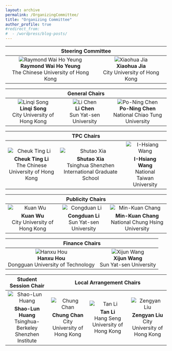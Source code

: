 ```yaml
---
layout: archive
permalink: /OrganizingCommittee/
title: "Organizing Committee"
author_profile: true
#redirect_from:
#  - /wordpress/blog-posts/
---
```



<table>  
  
<thead>  
  <tr>  
    <th colspan="2" style="text-align: center;">Steering Committee</th>  
  </tr>  
</thead>  
  
<tbody>  
  <tr>  
    <td style="text-align: center;">  
      <img src="https://github.com/HKGZTP/HKGZTP.github.io/assets/167737479/1efb965a-2bf1-40d8-99cd-76709f9f2d89" alt="Raymond Wai Ho Yeung" style="vertical-align: middle;">  
      <br>  
      <strong>Raymond Wai Ho Yeung</strong><br>  
      The Chinese University of Hong Kong  
    </td>  
    <td style="text-align: center;">  
      <img src="https://github.com/HKGZTP/HKGZTP.github.io/assets/167737479/611181ba-937f-42d0-a5e6-27cf1034714b" alt="Xiaohua Jia" style="vertical-align: middle;">  
      <br>  
      <strong>Xiaohua Jia</strong><br>  
      City University of Hong Kong  
    </td>  
  </tr>  
</tbody>  
  
</table>

<table>  
<thead>  
  <tr>  
    <th colspan="3" style="text-align: center;">General Chairs</th>  
  </tr>  
</thead>  
<tbody>  
  <tr>  
    <td style="text-align: center;">  
      <img src="https://github.com/HKGZTP/HKGZTP.github.io/assets/167737479/ecff16f8-d3b4-4c2c-bb23-417acd3902c6" alt="Linqi Song" />  
      <br />  
      <center><strong>Linqi Song</strong><br />City University of Hong Kong</center>  
    </td>  
    <td style="text-align: center;">  
      <img src="https://github.com/HKGZTP/HKGZTP.github.io/assets/167737479/dc0c8047-c9ea-41e3-8a7a-2eb47e427b81" alt="Li Chen" />  
      <br />  
      <center><strong>Li Chen</strong><br />Sun Yat-sen University</center>   
    </td>  
    <td style="text-align: center;">  
      <img src="https://github.com/HKGZTP/HKGZTP.github.io/assets/167737479/aedaaade-17dc-44db-85fb-ad8f6f370bf9" alt="Po-Ning Chen" />  
      <br />  
      <center><strong>Po-Ning Chen</strong><br />National Chiao Tung University</center>  
    </td>  
  </tr>  
</tbody>  
</table>

<table>    
  <thead>    
    <tr>    
      <th colspan="3" style="text-align: center;">TPC Chairs</th>    
    </tr>    
  </thead>    
  <tbody>    
    <tr>    
      <td style="text-align: center;">    
        <img src="https://github.com/HKGZTP/HKGZTP.github.io/assets/167737479/756eeaeb-d9e4-438f-8fbc-e7185b54dfb3" alt="Cheuk Ting Li" style="display: block; margin: 0 auto; margin-bottom: 5px;">    
        <div style="text-align: center;"><strong>Cheuk Ting Li</strong><br />The Chinese University of Hong Kong</div>    
      </td>    
      <td style="text-align: center;">    
        <img src="https://github.com/HKGZTP/HKGZTP.github.io/assets/167737479/1098a761-55c3-4836-824f-217efa2647d5" alt="Shutao Xia" style="display: block; margin: 0 auto; margin-bottom: 5px;">    
        <div style="text-align: center;"><strong>Shutao Xia</strong><br />Tsinghua Shenzhen International Graduate School</div>    
      </td>    
      <td style="text-align: center;">    
        <img src="https://github.com/HKGZTP/HKGZTP.github.io/assets/167737479/740b6e63-8f3a-4c8b-b06c-88608bc93d3e" alt="I-Hsiang Wang" style="display: block; margin: 0 auto; margin-bottom: 5px;">    
        <div style="text-align: center;"><strong>I-Hsiang Wang</strong><br />National Taiwan University</div>    
      </td>    
    </tr>    
  </tbody>    
</table>


<table>    
  <thead>    
    <tr>    
      <th colspan="3" style="text-align: center;">Publicity Chairs</th>    
    </tr>    
  </thead>    
  <tbody>    
    <tr>    
      <td style="text-align: center;">    
        <img src="https://github.com/HKGZTP/HKGZTP.github.io/assets/167737479/9be5536e-93f0-45eb-91c7-d47d65d9f3d7" alt="Kuan Wu" style="display: block; margin: 0 auto; margin-bottom: 5px;">    
        <strong>Kuan Wu</strong><br />City University of Hong Kong    
      </td>    
      <td style="text-align: center;">    
        <img src="https://github.com/HKGZTP/HKGZTP.github.io/assets/167737479/1a354294-64b5-436c-933c-488ba2bd670c" alt="Congduan Li" style="display: block; margin: 0 auto; margin-bottom: 5px;">    
        <strong>Congduan Li</strong><br />Sun Yat-sen University    
      </td>    
      <td style="text-align: center;">    
        <img src="https://github.com/HKGZTP/HKGZTP.github.io/assets/167737479/0d3a2e0c-33b9-4e69-af20-bd5ae5bf2239" alt="Min-Kuan Chang" style="display: block; margin: 0 auto; margin-bottom: 5px;">    
        <strong>Min-Kuan Chang</strong><br />National Chung Hsing University    
      </td>    
    </tr>    
  </tbody>    
</table>


<table>  
  
<thead>  
  <tr>  
    <th colspan="2" style="text-align: center;">Finance Chairs</th>  
  </tr>  
</thead>  
  
<tbody>  
  <tr>  
    <td style="text-align: center;">  
      <img src="https://github.com/HKGZTP/HKGZTP.github.io/assets/167737479/e737eb85-7351-4cce-a34c-7b8053bea00d" alt="Hanxu Hou" style="vertical-align: middle;">  
      <br>  
      <strong>Hanxu Hou</strong><br>  
      Dongguan University of Technology  
    </td>  
    <td style="text-align: center;">  
      <img src="https://github.com/HKGZTP/HKGZTP.github.io/assets/167737479/f0683100-c73c-48a8-9771-7f90636f157f" alt="Xijun Wang" style="vertical-align: middle;">  
      <br>  
      <strong>Xijun Wang</strong><br>  
      Sun Yat-sen University  
    </td>  
  </tr>  
</tbody>  
  
</table>


<table>    
  <thead>    
    <tr>    
      <th style="text-align: center;">Student Session Chair</th>    
      <th colspan="3" style="text-align: center;">Local Arrangement Chairs</th>    
    </tr>    
  </thead>    
  <tbody>    
    <tr>    
      <td style="text-align: center;">    
        <img src="https://github.com/HKGZTP/HKGZTP.github.io/assets/167737479/ce2cb9c1-78e1-4c54-a44c-5b7bdd995b6a" alt="Shao-Lun Huang" style="display: block; margin: 0 auto 5px;">    
        <strong>Shao-Lun Huang</strong><br />Tsinghua-Berkeley Shenzhen Institute    
      </td>    
      <td style="text-align: center;">    
        <img src="https://github.com/HKGZTP/HKGZTP.github.io/assets/167737479/b5021493-6b1e-4c84-861c-27dde883d1de" alt="Chung Chan" style="display: block; margin: 0 auto 5px;">    
        <strong>Chung Chan</strong><br />City University of Hong Kong    
      </td>    
      <td style="text-align: center;">    
        <img src="https://github.com/HKGZTP/HKGZTP.github.io/assets/167737479/5564bce9-24fb-498a-85f1-be435d0d9a4f" alt="Tan Li" style="display: block; margin: 0 auto 5px;">    
        <strong>Tan Li</strong><br />Hang Seng University of Hong Kong    
      </td>    
      <td style="text-align: center;">    
        <img src="https://github.com/HKGZTP/HKGZTP.github.io/assets/167737479/f2fb3058-cd26-4b61-bddd-f7f2b6cba790" alt="Zengyan Liu" style="display: block; margin: 0 auto 5px;">    
        <strong>Zengyan Liu</strong><br />City University of Hong Kong    
      </td>    
    </tr>    
  </tbody>    
</table>
